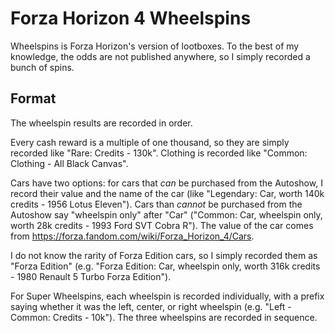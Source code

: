 Forza Horizon 4 Wheelspins
==========================

Wheelspins is Forza Horizon's version of lootboxes.
To the best of my knowledge,
the odds are not published anywhere,
so I simply recorded a bunch of spins.


Format
------

The wheelspin results are recorded in order.

Every cash reward is a multiple of one thousand,
so they are simply recorded like "Rare: Credits - 130k".
Clothing is recorded like "Common: Clothing - All Black Canvas".

Cars have two options:
for cars that _can_ be purchased from the Autoshow,
I record their value and the name of the car
(like "Legendary: Car, worth 140k credits - 1956 Lotus Eleven").
Cars than _cannot_ be purchased from the Autoshow say "wheelspin only" after "Car"
("Common: Car, wheelspin only, worth 28k credits - 1993 Ford SVT Cobra R").
The value of the car comes from <https://forza.fandom.com/wiki/Forza_Horizon_4/Cars>.

I do not know the rarity of Forza Edition cars,
so I simply recorded them as "Forza Edition"
(e.g. "Forza Edition: Car, wheelspin only, worth 316k credits - 1980 Renault 5 Turbo Forza Edition").

For Super Wheelspins,
each wheelspin is recorded individually,
with a prefix saying whether it was the left, center, or right wheelspin
(e.g. "Left - Common: Credits - 10k").
The three wheelspins are recorded in sequence.
